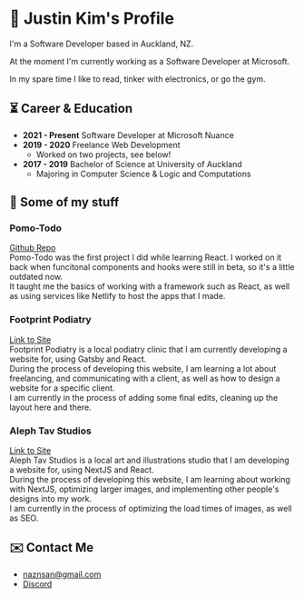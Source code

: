 # 👋 Justin Kim's Profile

I'm a Software Developer based in Auckland, NZ.

At the moment I'm currently working as a Software Developer at Microsoft.

In my spare time I like to read, tinker with electronics, or go the gym.

## ⏳ Career & Education
- **2021 - Present** Software Developer at Microsoft Nuance
- **2019 - 2020** Freelance Web Development
    - Worked on two projects, see below!
- **2017 - 2019** Bachelor of Science at University of Auckland
    - Majoring in Computer Science & Logic and Computations

## 🔎 Some of my stuff

### Pomo-Todo
[Github Repo](https://github.com/naznsan/pomotodo)  
Pomo-Todo was the first project I did while learning React. I worked on it back when funcitonal components and hooks were still in beta, so it's a little outdated now.  
It taught me the basics of working with a framework such as React, as well as using services like Netlify to host the apps that I made.

### Footprint Podiatry
[Link to Site](https://footprintpodiatry.co.nz/)  
Footprint Podiatry is a local podiatry clinic that I am currently developing a website for, using Gatsby and React.  
During the process of developing this website, I am learning a lot about freelancing, and communicating with a client, as well as how to design a website for a specific client.  
I am currently in the process of adding some final edits, cleaning up the layout here and there.

### Aleph Tav Studios
[Link to Site](https://alephtavstudios.com)  
Aleph Tav Studios is a local art and illustrations studio that I am developing a website for, using NextJS and React.  
During the process of developing this website, I am learning about working with NextJS, optimizing larger images, and implementing other people's designs into my work.  
I am currently in the process of optimizing the load times of images, as well as SEO.

## ✉️ Contact Me
- naznsan@gmail.com
- [Discord](https://discordapp.com/users/naznsan)


<!--
**naznsan/naznsan** is a ✨ _special_ ✨ repository because its `README.md` (this file) appears on your GitHub profile.

Here are some ideas to get you started:

- 🔭 I’m currently working on ...
- 🌱 I’m currently learning ...
- 👯 I’m looking to collaborate on ...
- 🤔 I’m looking for help with ...
- 💬 Ask me about ...
- 📫 How to reach me: ...
- 😄 Pronouns: ...
- ⚡ Fun fact: ...
-->
